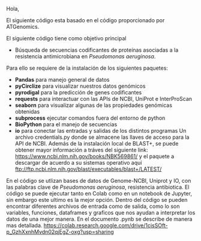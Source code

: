 Hola, 

El siguiente código esta basado en el código proporcionado por ATGenomics. 

El siguiente código tiene como objetivo principal 
*   Búsqueda de secuencias codificantes de proteínas asociadas a la resistencia antimicrobiana en *Pseudomonas aeruginosa*.

Para ello se requiere de la instalación de los siguientes paquetes:
*	**Pandas** para manejo general de datos 
*	**pyCirclize** para visualizar nuestros datos genómicos
*	**pyrodigal** para la predicción de genes codificantes
*	**requests** para interactuar con las APIs de NCBI, UniProt e InterProScan
*	**seaborn** para visualizar algunas de las propiedades genómicas obtenidas
*	**subprocess** ejecutar comandos fuera del entorno de python
*	**BioPython** para el manejo de secuencias
*	**io** para conectar las entradas y salidas de los distintos programas
Un archivo credentials.py donde se almacene las llaves de acceso para la API de NCBI.
Además de la instalación local de BLAST+, se puede obtener mayor información a tráves del siguiente link: https://www.ncbi.nlm.nih.gov/books/NBK569861/ y el paquete a descargar de acuerdo a su sistemas operativo aqui ftp://ftp.ncbi.nlm.nih.gov/blast/executables/blast+/LATEST/

En el código se utlizan bases de datos de Genome-NCBI, Uniprot y IO, con las palabras clave de *Pseudomonas aeruginosa*, resistencia antibiotica. El código se puede ejecutar tanto en Colab como en un notebook de Jupyter, sin embargo este ultimo es la mejor opción. Dentro del código se pueden encontrar diferentes archivos de entrada como de salida, como lo son variables, funciones, dataframes y graficos que nos ayudan a interpretar los datos de una mejor manera. En el documento .pynb se describe de manera mas detallada. 
https://colab.research.google.com/drive/1cjsSOft-p_GzhXxnhMvdn02qjEgZ-oxg?usp=sharing 
